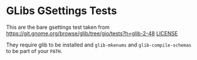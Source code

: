 # GLibs GSettings Tests
This are the bare gsettings test taken from https://git.gnome.org/browse/glib/tree/gio/tests?h=glib-2-48
[LICENSE](https://git.gnome.org/browse/glib/tree/COPYING?h=glib-2-48)

They require glib to be installed and `glib-mkenums` and `glib-compile-schemas` to be part of your `PATH`.
